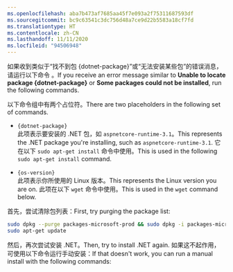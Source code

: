 ```yaml
---
ms.openlocfilehash: aba7b473af7685aa45f7e093a2f75311687593df
ms.sourcegitcommit: bc9c63541c3dc756d48a7ce9d22b5583a18cf7fd
ms.translationtype: HT
ms.contentlocale: zh-CN
ms.lasthandoff: 11/11/2020
ms.locfileid: "94506948"
---
```


<span data-ttu-id="63e6b-101">如果收到类似于“找不到包 {dotnet-package}”或“无法安装某些包”的错误消息，请运行以下命令 。</span><span class="sxs-lookup"><span data-stu-id="63e6b-101">If you receive an error message similar to **Unable to locate package {dotnet-package}** or **Some packages could not be installed**, run the following commands.</span></span>

<span data-ttu-id="63e6b-102">以下命令组中有两个占位符。</span><span class="sxs-lookup"><span data-stu-id="63e6b-102">There are two placeholders in the following set of commands.</span></span>

- `{dotnet-package}`\
<span data-ttu-id="63e6b-103">此项表示要安装的 .NET 包，如 `aspnetcore-runtime-3.1`。</span><span class="sxs-lookup"><span data-stu-id="63e6b-103">This represents the .NET package you're installing, such as `aspnetcore-runtime-3.1`.</span></span> <span data-ttu-id="63e6b-104">它在以下 `sudo apt-get install` 命令中使用。</span><span class="sxs-lookup"><span data-stu-id="63e6b-104">This is used in the following `sudo apt-get install` command.</span></span>

- `{os-version}`\
<span data-ttu-id="63e6b-105">此项表示你所使用的 Linux 版本。</span><span class="sxs-lookup"><span data-stu-id="63e6b-105">This represents the Linux version you are on.</span></span> <span data-ttu-id="63e6b-106">此项在以下 `wget` 命令中使用。</span><span class="sxs-lookup"><span data-stu-id="63e6b-106">This is used in the `wget` command below.</span></span>

<span data-ttu-id="63e6b-107">首先，尝试清除包列表：</span><span class="sxs-lookup"><span data-stu-id="63e6b-107">First, try purging the package list:</span></span>

```bash
sudo dpkg --purge packages-microsoft-prod && sudo dpkg -i packages-microsoft-prod.deb
sudo apt-get update
```

<span data-ttu-id="63e6b-108">然后，再次尝试安装 .NET。</span><span class="sxs-lookup"><span data-stu-id="63e6b-108">Then, try to install .NET again.</span></span> <span data-ttu-id="63e6b-109">如果这不起作用，可使用以下命令运行手动安装：</span><span class="sxs-lookup"><span data-stu-id="63e6b-109">If that doesn't work, you can run a manual install with the following commands:</span></span>

